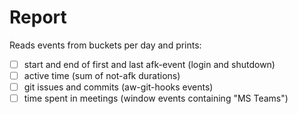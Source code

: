 Report
======

Reads events from buckets per day and prints:

- [ ] start and end of first and last afk-event (login and shutdown)
- [ ] active time (sum of not-afk durations)
- [ ] git issues and commits (aw-git-hooks events)
- [ ] time spent in meetings (window events containing "MS Teams")
